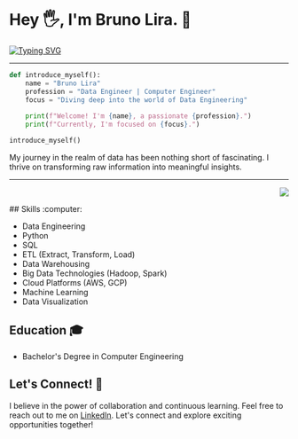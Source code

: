 # Hey 🖐, I'm Bruno Lira. :rocket: 

<p align="left">
  <a href="https://git.io/typing-svg">
    <img src="https://readme-typing-svg.demolab.com?font=Consolas&pause=1000&color=0074D9&width=500&height=45&lines=I+love+to+discover+what+stories+the+data+tells.;Learn+from+them+to+evolve." alt="Typing SVG" />
  </a>
</p>

___

```python
def introduce_myself():
    name = "Bruno Lira"
    profession = "Data Engineer | Computer Engineer"
    focus = "Diving deep into the world of Data Engineering"
    
    print(f"Welcome! I'm {name}, a passionate {profession}.")
    print(f"Currently, I'm focused on {focus}.")

introduce_myself()
```

My journey in the realm of data has been nothing short of fascinating. I thrive on transforming raw information into meaningful insights.

___

<p align="right">
  
  <a href="https://www.linkedin.com/in/brunoponteslira/" target="_blank">
    <img src="https://img.shields.io/badge/-LinkedIn-%230077B5?style=for-the-badge&logo=linkedin&logoColor=white" target="_blank">
  </a> 
</p>
## Skills :computer:

- Data Engineering
- Python
- SQL
- ETL (Extract, Transform, Load)
- Data Warehousing
- Big Data Technologies (Hadoop, Spark)
- Cloud Platforms (AWS, GCP)
- Machine Learning
- Data Visualization

## Education :mortar_board:

- Bachelor's Degree in Computer Engineering

## Let's Connect! :handshake:

I believe in the power of collaboration and continuous learning. Feel free to reach out to me on [LinkedIn](https://www.linkedin.com/in/brunoponteslira/). Let's connect and explore exciting opportunities together!


<!---
BrunoPontesLira/BrunoPontesLira is a ✨ special ✨ repository because its `README.md` (this file) appears on your GitHub profile.
You can click the Preview link to take a look at your changes.
--->

